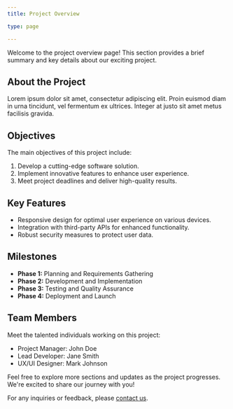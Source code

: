 ```yaml
---
title: Project Overview

type: page

---
```


Welcome to the project overview page! This section provides a brief summary and key details about our exciting project.

## About the Project

Lorem ipsum dolor sit amet, consectetur adipiscing elit. Proin euismod diam in urna tincidunt, vel fermentum ex ultrices. Integer at justo sit amet metus facilisis gravida.

## Objectives

The main objectives of this project include:

1. Develop a cutting-edge software solution.
2. Implement innovative features to enhance user experience.
3. Meet project deadlines and deliver high-quality results.

## Key Features

- Responsive design for optimal user experience on various devices.
- Integration with third-party APIs for enhanced functionality.
- Robust security measures to protect user data.

## Milestones

- **Phase 1:** Planning and Requirements Gathering
- **Phase 2:** Development and Implementation
- **Phase 3:** Testing and Quality Assurance
- **Phase 4:** Deployment and Launch

## Team Members

Meet the talented individuals working on this project:

- Project Manager: John Doe
- Lead Developer: Jane Smith
- UX/UI Designer: Mark Johnson

Feel free to explore more sections and updates as the project progresses. We're excited to share our journey with you!

For any inquiries or feedback, please [contact us](/contact).
